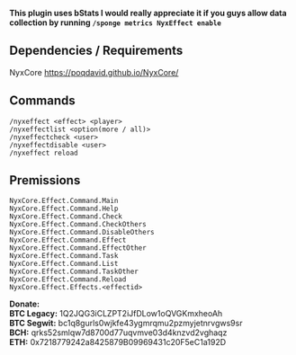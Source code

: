 **This plugin uses bStats I would really appreciate it if you guys allow data collection by running `/sponge metrics NyxEffect enable`**

## Dependencies / Requirements
NyxCore https://poqdavid.github.io/NyxCore/

## Commands
	/nyxeffect <effect> <player>
	/nyxeffectlist <option(more / all)> 
	/nyxeffectcheck <user>
	/nyxeffectdisable <user>
	/nyxeffect reload

## Premissions
    NyxCore.Effect.Command.Main
    NyxCore.Effect.Command.Help
    NyxCore.Effect.Command.Check
    NyxCore.Effect.Command.CheckOthers
    NyxCore.Effect.Command.DisableOthers
    NyxCore.Effect.Command.Effect
    NyxCore.Effect.Command.EffectOther
    NyxCore.Effect.Command.Task
    NyxCore.Effect.Command.List
    NyxCore.Effect.Command.TaskOther
    NyxCore.Effect.Command.Reload
    NyxCore.Effect.Effects.<effectid>

**Donate:**
<br/>**BTC Legacy:** 1Q2JQG3iCLZPT2iJfDLow1oQVGKmxheoAh
<br/>**BTC Segwit:** bc1q8gurls0wjkfe43ygmrqmu2pzmyjetnrvgws9sr
<br/>**BCH:** qrks52smlqw7d8700d77uqvmve03d4knzvd2vghaqz
<br/>**ETH:** 0x7218779242a8425879B09969431c20F5eC1a192D
